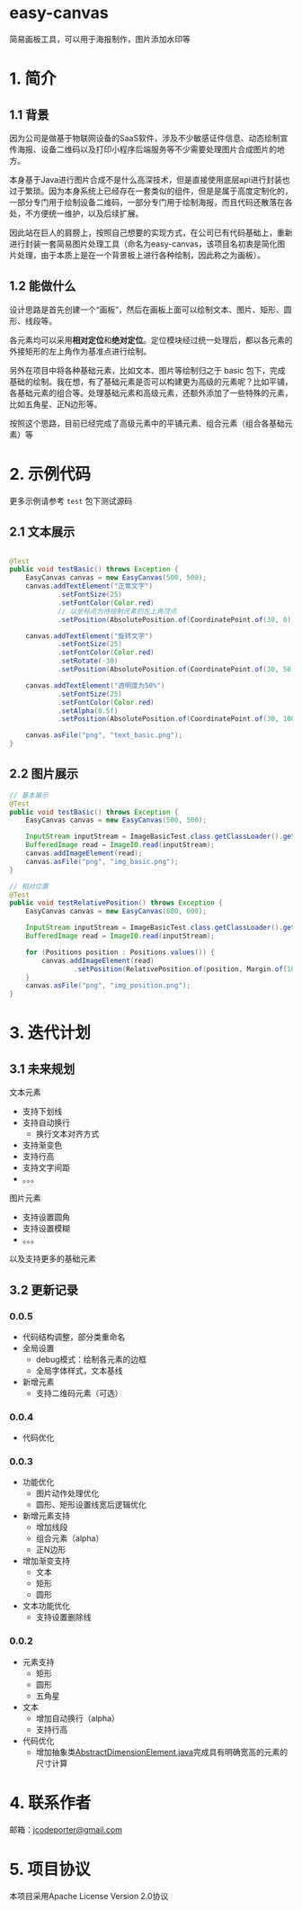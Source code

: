 # easy-canvas

简易画板工具，可以用于海报制作，图片添加水印等

# 1. 简介

## 1.1 背景

因为公司是做基于物联网设备的SaaS软件，涉及不少敏感证件信息、动态绘制宣传海报、设备二维码以及打印小程序后端服务等不少需要处理图片合成图片的地方。

本身基于Java进行图片合成不是什么高深技术，但是直接使用底层api进行封装也过于繁琐。因为本身系统上已经存在一套类似的组件，但是是属于高度定制化的，一部分专门用于绘制设备二维码，一部分专门用于绘制海报，而且代码还散落在各处，不方便统一维护，以及后续扩展。

因此站在巨人的肩膀上，按照自己想要的实现方式，在公司已有代码基础上，重新进行封装一套简易图片处理工具（命名为easy-canvas，该项目名初衷是简化图片处理，由于本质上是在一个背景板上进行各种绘制，因此称之为画板）。

## 1.2 能做什么

设计思路是首先创建一个“画板”，然后在画板上面可以绘制文本、图片、矩形、圆形、线段等。

各元素均可以采用**相对定位**和**绝对定位**。定位模块经过统一处理后，都以各元素的外接矩形的左上角作为基准点进行绘制。

另外在项目中将各种基础元素，比如文本、图片等绘制归之于 basic
包下，完成基础的绘制。我在想，有了基础元素是否可以构建更为高级的元素呢？比如平铺，各基础元素的组合等。处理基础元素和高级元素，还额外添加了一些特殊的元素，比如五角星、正N边形等。

按照这个思路，目前已经完成了高级元素中的平铺元素、组合元素（组合各基础元素）等

# 2. 示例代码

更多示例请参考 `test` 包下测试源码

## 2.1 文本展示

```java

@Test
public void testBasic() throws Exception {
    EasyCanvas canvas = new EasyCanvas(500, 500);
    canvas.addTextElement("正常文字")
            .setFontSize(25)
            .setFontColor(Color.red)
            // 以坐标点为待绘制元素的左上角顶点
            .setPosition(AbsolutePosition.of(CoordinatePoint.of(30, 0), Positions.TOP_LEFT));

    canvas.addTextElement("旋转文字")
            .setFontSize(25)
            .setFontColor(Color.red)
            .setRotate(-30)
            .setPosition(AbsolutePosition.of(CoordinatePoint.of(30, 50), Positions.TOP_LEFT));

    canvas.addTextElement("透明度为50%")
            .setFontSize(25)
            .setFontColor(Color.red)
            .setAlpha(0.5f)
            .setPosition(AbsolutePosition.of(CoordinatePoint.of(30, 100), Positions.TOP_LEFT));

    canvas.asFile("png", "text_basic.png");
}
```

## 2.2 图片展示

```java
// 基本展示
@Test
public void testBasic() throws Exception {
    EasyCanvas canvas = new EasyCanvas(500, 500);

    InputStream inputStream = ImageBasicTest.class.getClassLoader().getResourceAsStream("logo.png");
    BufferedImage read = ImageIO.read(inputStream);
    canvas.addImageElement(read);
    canvas.asFile("png", "img_basic.png");
}

// 相对位置
@Test
public void testRelativePosition() throws Exception {
    EasyCanvas canvas = new EasyCanvas(600, 600);

    InputStream inputStream = ImageBasicTest.class.getClassLoader().getResourceAsStream("logo.png");
    BufferedImage read = ImageIO.read(inputStream);

    for (Positions position : Positions.values()) {
        canvas.addImageElement(read)
                .setPosition(RelativePosition.of(position, Margin.of(10)));
    }
    canvas.asFile("png", "img_position.png");
}
```

# 3. 迭代计划

## 3.1 未来规划

文本元素

- 支持下划线
- 支持自动换行
    - 换行文本对齐方式
- 支持渐变色
- 支持行高
- 支持文字间距
- 。。。

图片元素

- 支持设置圆角
- 支持设置模糊
- 。。。

以及支持更多的基础元素

## 3.2 更新记录

### 0.0.5

- 代码结构调整，部分类重命名
- 全局设置
    - debug模式：绘制各元素的边框
    - 全局字体样式，文本基线
- 新增元素
    - 支持二维码元素（可选）

### 0.0.4

- 代码优化

### 0.0.3

- 功能优化
    - 图片动作处理优化
    - 圆形、矩形设置线宽后逻辑优化
- 新增元素支持
    - 增加线段
    - 组合元素（alpha）
    - 正N边形
- 增加渐变支持
    - 文本
    - 矩形
    - 圆形
- 文本功能优化
    - 支持设置删除线

### 0.0.2

- 元素支持
    - 矩形
    - 圆形
    - 五角星
- 文本
    - 增加自动换行（alpha）
    - 支持行高
- 代码优化
  - 增加抽象类[AbstractDimensionElement.java](src%2Fmain%2Fjava%2Fcom%2Faugrain%2Feasy%2Fcanvas%2Felement%2FAbstractDimensionElement.java)完成具有明确宽高的元素的尺寸计算

# 4. 联系作者

邮箱：jcodeporter@gmail.com

# 5. 项目协议

本项目采用Apache License Version 2.0协议
